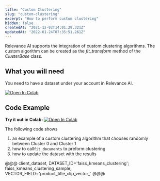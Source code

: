 ```yaml
---
title: "Custom Clustering"
slug: "custom-clustering"
excerpt: "How to perform custom clustering"
hidden: false
createdAt: "2021-12-02T14:01:29.321Z"
updatedAt: "2022-01-24T07:35:51.261Z"
---
```

Relevance AI supports the integration of custom clustering algorithms. The custom algorithm can be created as the *fit_transform* method of the *ClusterBase* class.

## What you will need
You need to have a dataset under your account in Relevance AI.

[![Open In Colab](https://colab.research.google.com/assets/colab-badge.svg)](https://colab.research.google.com/github/RelevanceAI/RelevanceAI-readme-docs/blob/v1.4.5/docs/clustering-features/clustering/_notebooks/RelevanceAI-ReadMe-Custom-Clustering.ipynb)

## Code Example

**Try it out in Colab:** [![Open In Colab](https://colab.research.google.com/assets/colab-badge.svg)](https://colab.research.google.com/github/RelevanceAI/RelevanceAI-readme-docs/blob/v1.4.5/docs/clustering-features/clustering/_notebooks/RelevanceAI-ReadMe-Custom-Clustering.ipynb)

The following code shows
1. an example of a custom clustering algorithm that chooses randomly between Cluster 0 and Cluster 1
2. how to call`fit_documents` to preform clustering
3. how to update the dataset with the results


@@@ client_dataset, DATASET_ID='faiss_kmeans_clustering'; faiss_kmeans_clustering_sample, VECTOR_FIELD='product_title_clip_vector_' @@@
